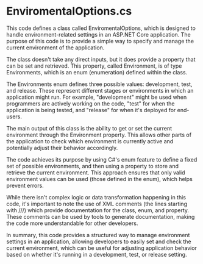 # EnviromentalOptions.cs

This code defines a class called EnviromentalOptions, which is designed to handle environment-related settings in an ASP.NET Core application. The purpose of this code is to provide a simple way to specify and manage the current environment of the application.

The class doesn't take any direct inputs, but it does provide a property that can be set and retrieved. This property, called Environment, is of type Environments, which is an enum (enumeration) defined within the class.

The Environments enum defines three possible values: development, test, and release. These represent different stages or environments in which an application might run. For example, "development" might be used when programmers are actively working on the code, "test" for when the application is being tested, and "release" for when it's deployed for end-users.

The main output of this class is the ability to get or set the current environment through the Environment property. This allows other parts of the application to check which environment is currently active and potentially adjust their behavior accordingly.

The code achieves its purpose by using C#'s enum feature to define a fixed set of possible environments, and then using a property to store and retrieve the current environment. This approach ensures that only valid environment values can be used (those defined in the enum), which helps prevent errors.

While there isn't complex logic or data transformation happening in this code, it's important to note the use of XML comments (the lines starting with ///) which provide documentation for the class, enum, and property. These comments can be used by tools to generate documentation, making the code more understandable for other developers.

In summary, this code provides a structured way to manage environment settings in an application, allowing developers to easily set and check the current environment, which can be useful for adjusting application behavior based on whether it's running in a development, test, or release setting.